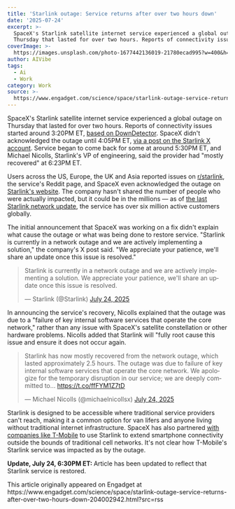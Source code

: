 ```yaml
---
title: 'Starlink outage: Service returns after over two hours down'
date: '2025-07-24'
excerpt: >-
  SpaceX's Starlink satellite internet service experienced a global outage on
  Thursday that lasted for over two hours. Reports of connectivity issues st...
coverImage: >-
  https://images.unsplash.com/photo-1677442136019-21780ecad995?w=400&h=200&fit=crop&auto=format
author: AIVibe
tags:
  - Ai
  - Work
category: Work
source: >-
  https://www.engadget.com/science/space/starlink-outage-service-returns-after-over-two-hours-down-204002942.html?src=rss
---
```

<p>SpaceX's Starlink satellite internet service experienced a global outage on Thursday that lasted for over two hours. Reports of connectivity issues started around 3:20PM ET, <a data-i13n="elm:context_link;elmt:doNotAffiliate;cpos:1;pos:1" class="no-affiliate-link" href="https://downdetector.com/status/starlink/">based on DownDetector</a>. SpaceX didn't acknowledged the outage until 4:05PM ET, <a data-i13n="elm:context_link;elmt:doNotAffiliate;cpos:2;pos:1" class="no-affiliate-link" href="https://x.com/Starlink/status/1948474586699571518">via a post on the Starlink X account</a>. Service began to come back for some at around 5:30PM ET, and Michael Nicolls, Starlink's VP of engineering, said the provider had "mostly recovered" at 6:23PM ET.</p>
<p>Users across the US, Europe, the UK and Asia reported issues on <a data-i13n="elm:context_link;elmt:doNotAffiliate;cpos:3;pos:1" class="no-affiliate-link" href="https://www.reddit.com/r/Starlink/comments/1m8dlr8/starlink_down_for_you_guys/">r/starlink</a>, the service's Reddit page, and SpaceX even acknowledged the outage on <a data-i13n="elm:context_link;elmt:doNotAffiliate;cpos:4;pos:1" class="no-affiliate-link" href="https://www.starlink.com/us">Starlink's website</a>. The company hasn't shared the number of people who were actually impacted, but it could be in the millions — as of <a data-i13n="elm:context_link;elmt:doNotAffiliate;cpos:5;pos:1" class="no-affiliate-link" href="https://www.starlink.com/updates/network-update">the last Starlink network update</a>, the service has over six million active customers globally.</p>
<span id="end-legacy-contents"></span><p>The initial announcement that SpaceX was working on a fix didn't explain what cause the outage or what was being done to restore service. "Starlink is currently in a network outage and we are actively implementing a solution," the company's X post said. "We appreciate your patience, we'll share an update once this issue is resolved."</p>
<div id="9320f326e33c404690c2a2ff81a996d4"><blockquote class="twitter-tweet"><p lang="en" dir="ltr">Starlink is currently in a network outage and we are actively implementing a solution. We appreciate your patience, we'll share an update once this issue is resolved.</p>— Starlink (@Starlink) <a href="https://twitter.com/Starlink/status/1948474586699571518?ref_src=twsrc%5Etfw">July 24, 2025</a></blockquote>
 

</div>
<p>In announcing the service's recovery, Nicolls explained that the outage was due to a "failure of key internal software services that operate the core network," rather than any issue with SpaceX's satellite constellation or other hardware problems. Nicolls added that Starlink will "fully root cause this issue and ensure it does not occur again.</p>
<div id="410c9e08279f4dfaad3d76407aeaaa79"><blockquote class="twitter-tweet"><p lang="en" dir="ltr">Starlink has now mostly recovered from the network outage, which lasted approximately 2.5 hours.  The outage was due to failure of key internal software services that operate the core network.  We apologize for the temporary disruption in our service; we are deeply committed to… <a href="https://t.co/ffFYM1Z7tD">https://t.co/ffFYM1Z7tD</a></p>— Michael Nicolls (@michaelnicollsx) <a href="https://twitter.com/michaelnicollsx/status/1948509258024452488?ref_src=twsrc%5Etfw">July 24, 2025</a></blockquote>
 

</div>
<p>Starlink is designed to be accessible where traditional service providers can't reach, making it a common  option for van lifers and anyone living without traditional internet infrastructure. SpaceX has also partnered <a data-i13n="elm:context_link;elmt:doNotAffiliate;cpos:6;pos:1" class="no-affiliate-link" href="https://www.engadget.com/mobile/smartphones/t-mobiles-starlink-satellite-service-is-now-available-after-months-of-testing-154211152.html">with companies like T-Mobile</a> to use Starlink to extend smartphone connectivity outside the bounds of traditional cell networks. It's not clear how T-Mobile's Starlink service was impacted as by the outage.</p>
<p><strong>Update, July 24, 6:30PM ET: </strong>Article has been updated to reflect that Starlink service is restored.</p>This article originally appeared on Engadget at https://www.engadget.com/science/space/starlink-outage-service-returns-after-over-two-hours-down-204002942.html?src=rss
